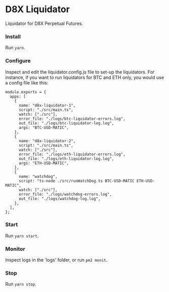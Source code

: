 # D8X Liquidator

Liquidator for D8X Perpetual Futures.

### Install

Run `yarn`.

### Configure

Inspect and edit the liquidator.config.js file to set-up the liquidators. For instance, if you want to run liquidators for BTC and ETH only, you would use a config file like this:

```
module.exports = {
  apps: [
    {
      name: "d8x-liquidator-1",
      script: "./src/main.ts",
      watch: ["./src"],
      error_file: "./logs/btc-liquidator-errors.log",
      out_file: "./logs/btc-liquidator-log.log",
      args: "BTC-USD-MATIC",
    },
    {
      name: "d8x-liquidator-2",
      script: "./src/main.ts",
      watch: ["./src"],
      error_file: "./logs/eth-liquidator-errors.log",
      out_file: "./logs/eth-liquidator-log.log",
      args: "ETH-USD-MATIC",
    },
    {
      name: "watchdog",
      script: "ts-node ./src/runWatchDog.ts BTC-USD-MATIC ETH-USD-MATIC",
      watch: ["./src"],
      error_file: "./logs/watchdog-errors.log",
      out_file: "./logs/watchdog-log.log",
    },
  ],
};
```

### Start

Run `yarn start`.

### Monitor

Inspect logs in the 'logs' folder, or run `pm2 monit`.

### Stop

Run `yarn stop`.
